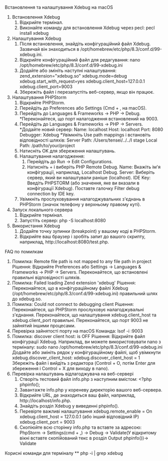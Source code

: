 Встановлення та налаштування Xdebug на macOS
1. Встановлення Xdebug
   1. Відкрийте термінал.
   2. Виконайте команду для встановлення Xdebug через pecl: pecl install xdebug
2. Налаштування Xdebug
   1. Після встановлення, знайдіть конфігураційний файл Xdebug. Зазвичай він знаходиться в /opt/homebrew/etc/php/8.3/conf.d/99-xdebug.ini.
   2. Відкрийте конфігураційний файл для редагування: nano /opt/homebrew/etc/php/8.3/conf.d/99-xdebug.ini
   3. Додайте або змініть наступні налаштування:
      zend_extension="xdebug.so"
      xdebug.mode=debug
      xdebug.start_with_request=yes
      xdebug.client_host=127.0.0.1
      xdebug.client_port=9003
   4. Збережіть файл і перезапустіть веб-сервер, якщо він працює.
3. Налаштування PHPStorm
   1. Відкрийте PHPStorm.
   2. Перейдіть до Preferences або Settings (Cmd + , на macOS).
   3. Перейдіть до Languages & Frameworks -> PHP -> Debug.
       *Переконайтеся, що порт налагодження встановлений на 9003.
   4. Перейдіть до Languages & Frameworks -> PHP -> Servers.
       *Додайте новий сервер:
       Name: localhost
       Host: localhost
       Port: 8080
       Debugger: Xdebug
     *Увімкніть Use path mappings і встановіть відповідності шляхів:
       Server Path: /Users/tensei/../../I stage
       Local Path: /path/to/your/project
   5. Натисніть OK для збереження налаштувань.
   6. Налаштування налагодження:
      1. Перейдіть до Run -> Edit Configurations.
      2. Натисніть + і виберіть PHP Remote Debug.
          Name: Вкажіть ім'я конфігурації, наприклад, Localhost Debug.
          Server: Виберіть сервер, який ви налаштували раніше (localhost).
          IDE Key: Введіть PHPSTORM (або значення, яке ви вказали в конфігурації Xdebug).
          Поставте галочку Filter debug connection by IDE key.
   7. Увімкніть прослуховування налагоджувальних з'єднань в PHPStorm (значок телефону у верхньому правому куті).
4. Запуск локального сервера
   1. Відкрийте термінал.
   2. Запустіть сервер: php -S localhost:8080
5. Використання Xdebug
   1. Додайте точку зупинки (breakpoint) у вашому коді в PHPStorm.
   2. Відкрийте ваш браузер і зробіть запит до вашого скрипту, наприклад, http://localhost:8080/test.php.

FAQ по помилкам
1. Помилка: Remote file path is not mapped to any file path in project
   Рішення:
Відкрийте Preferences або Settings -> Languages & Frameworks -> PHP -> Servers.
Переконайтеся, що встановлені правильні відповідності шляхів.
2. Помилка: Failed loading Zend extension 'xdebug'
   Рішення:
Переконайтеся, що в конфігураційному файлі Xdebug (/opt/homebrew/etc/php/8.3/conf.d/99-xdebug.ini) правильний шлях до xdebug.so.
3. Помилка: Could not connect to debugging client
   Рішення:
Переконайтеся, що PHPStorm прослуховує налагоджувальні з'єднання.
Переконайтеся, що налаштування xdebug.client_host та xdebug.client_port правильні.
Переконайтеся, що порт 9003 не зайнятий іншими процесами.
4. Перевірка зайнятості порту на macOS
   Команда: lsof -i :9003
5. Помилка: discover client host: is OFF
   Рішення:
Відкрийте файл конфігурації Xdebug. Наприклад, ви можете використовувати nano з терміналу: sudo nano /opt/homebrew/etc/php/8.3/conf.d/99-xdebug.ini
Додайте або змініть рядок у конфігураційному файлі, щоб увімкнути xdebug.discover_client_host: xdebug.discover_client_host = 1
Збережіть файл і вийдіть з редактора (Control + O, потім Enter для збереження і Control + X для виходу в nano).
6. Перевірка налаштувань відлагоджувача на веб-сервері
   1. Створіть тестовий файл info.php з наступним вмістом: <?php phpinfo(); 
   2. Завантажте info.php у кореневу директорію вашого веб-сервера.
   3. Відкрийте URL, де знаходиться ваш файл, наприклад, http://localhost/info.php.
   4. Знайдіть розділ Xdebug у виведенні phpinfo().
   5. Перевірте важливі налаштування
      xdebug.remote_enable = On
      xdebug.client_host = 127.0.0.1 (або інший відповідний IP)
      xdebug.client_port = 9003
   6. Скопіюйте всю сторінку info.php та вставте за адресою:
      PhpStorm -> Settings(cmd + ,) -> Debug -> Validate(У відкритому вікні вставте скопійований текс в розділ Output phpinfo())-> Validate 



Корисні команди для терміналу
   ** php -i | grep xdebug
